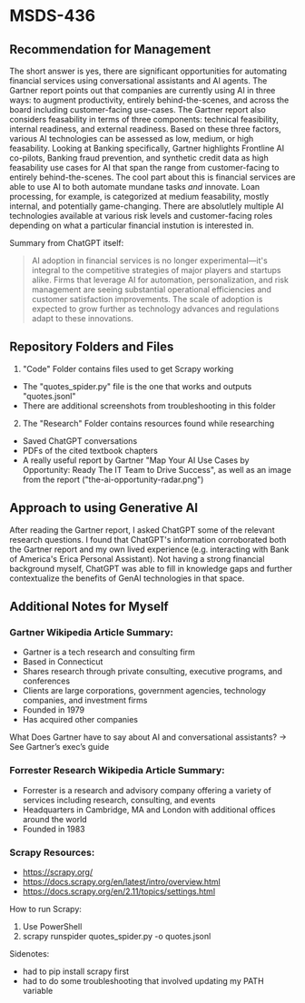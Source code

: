 # MSDS-436

## Recommendation for Management
The short answer is yes, there are significant opportunities for automating financial services using conversational assistants and AI agents. The Gartner report points out that companies are currently using AI in three ways: to augment productivity, entirely behind-the-scenes, and across the board including customer-facing use-cases. The Gartner report also considers feasability in terms of three components: technical feasibility, internal readiness, and external readiness. Based on these three factors, various AI technologies can be assessed as low, medium, or high feasability. Looking at Banking specifically, Gartner highlights Frontline AI co-pilots, Banking fraud prevention, and synthetic credit data as high feasability use cases for AI that span the range from customer-facing to entirely behind-the-scenes. The cool part about this is financial services are able to use AI to both automate mundane tasks *and* innovate. Loan processing, for example, is categorized at medium feasability, mostly internal, and potentially game-changing. There are absolutlely multiple AI technologies available at various risk levels and customer-facing roles depending on what a particular financial instution is interested in.

Summary from ChatGPT itself: 
> AI adoption in financial services is no longer experimental—it's integral to the competitive strategies of major players and startups alike. Firms that leverage AI for automation, personalization, and risk management are seeing substantial operational efficiencies and customer satisfaction improvements. The scale of adoption is expected to grow further as technology advances and regulations adapt to these innovations.


## Repository Folders and Files
1. "Code" Folder contains files used to get Scrapy working
 * The "quotes_spider.py" file is the one that works and outputs "quotes.jsonl"
 * There are additional screenshots from troubleshooting in this folder
2. The "Research" Folder contains resources found while researching
 * Saved ChatGPT conversations
 * PDFs of the cited textbook chapters
 * A really useful report by Gartner "Map Your AI Use Cases by Opportunity: Ready The IT Team to Drive Success", as well as an image from the report ("the-ai-opportunity-radar.png")
 
## Approach to using Generative AI
After reading the Gartner report, I asked ChatGPT some of the relevant research questions. I found that ChatGPT's information corroborated both the Gartner report and my own lived experience (e.g. interacting with Bank of America's Erica Personal Assistant). Not having a strong financial background myself, ChatGPT was able to fill in knowledge gaps and further contextualize the benefits of GenAI technologies in that space.


## Additional Notes for Myself
### Gartner Wikipedia Article Summary:
* Gartner is a tech research and consulting firm
* Based in Connecticut
* Shares research through private consulting, executive programs, and conferences
* Clients are large corporations, government agencies, technology companies, and investment firms
* Founded in 1979
* Has acquired other companies


What Does Gartner have to say about AI and conversational assistants?
-> See Gartner’s exec’s guide


### Forrester Research Wikipedia Article Summary:
* Forrester is a research and advisory company offering a variety of services including research, consulting, and events
* Headquarters in Cambridge, MA and London with additional offices around the world
* Founded in 1983


### Scrapy Resources: 
* https://scrapy.org/
* https://docs.scrapy.org/en/latest/intro/overview.html
* https://docs.scrapy.org/en/2.11/topics/settings.html

How to run Scrapy:
1. Use PowerShell
2. scrapy runspider quotes_spider.py -o quotes.jsonl

Sidenotes: 
- had to pip install scrapy first
- had to do some troubleshooting that involved updating my PATH variable
